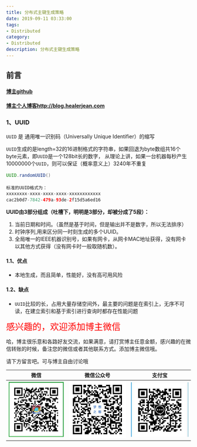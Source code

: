 ```yaml
---
title: 分布式主键生成策略
date: 2019-09-11 03:33:00
tags: 
- Distributed
category: 
- Distributed
description: 分布式主键生成策略
---
```


<!-- 

https://raw.githubusercontent.com/HealerJean/HealerJean.github.io/master/blogImages/
　　首行缩进

<font  clalss="healerColor" color="red" size="5" >     </font>

<font  clalss="healerSize"  size="5" >     </font>
-->




## 前言

#### [博主github](https://github.com/HealerJean)
#### [博主个人博客http://blog.healerjean.com](http://HealerJean.github.io)    



### 1、UUID

`UUID` 是 通用唯一识别码（Universally Unique Identifier）的缩写   

 `UUID`生成的是length=32的16进制格式的字符串，如果回退为byte数组共16个byte元素，即`UUID`是一个128bit长的数字，  从理论上讲，如果一台机器每秒产生10000000个`UUID`，则可以保证（概率意义上）3240年不重复



```java
UUID.randomUUID()
    
标准的UUID格式为：
xxxxxxxx-xxxx-xxxx-xxxx-xxxxxxxxxxxx
cac2b0d7-7842-479a-93de-2f15d5a6ed16
```

**UUID由3部分组成（吐槽下，明明是3部分，却被分成了5段）：**  

1. 当前日期和时间。（虽然是基于时间，但是输出并不是数字，所以无法排序）
2. 时钟序列,用来区分同一时刻生成的多个UUID。
3. 全局唯一的IEEE机器识别号，如果有网卡，从网卡MAC地址获得，没有网卡以其他方式获得（没有网卡时一般取随机数）。



#### 1.1、优点

+ 本地生成，而且简单，性能好，没有高可用风险

#### 1.2、缺点

+ `UUID`比较的长，占用大量存储空间外，最主要的问题是在索引上，无序不可读，在建立索引和基于索引进行查询时都存在性能问题









<font  color="red" size="5" >     
感兴趣的，欢迎添加博主微信
 </font>       

   



哈，博主很乐意和各路好友交流，如果满意，请打赏博主任意金额，感兴趣的在微信转账的时候，备注您的微信或者其他联系方式。添加博主微信哦。    

请下方留言吧。可与博主自由讨论哦

|微信 | 微信公众号|支付宝|
|:-------:|:-------:|:------:|
| ![微信](https://raw.githubusercontent.com/HealerJean/HealerJean.github.io/master/assets/img/tctip/weixin.jpg)|![微信公众号](https://raw.githubusercontent.com/HealerJean/HealerJean.github.io/master/assets/img/my/qrcode_for_gh_a23c07a2da9e_258.jpg)|![支付宝](https://raw.githubusercontent.com/HealerJean/HealerJean.github.io/master/assets/img/tctip/alpay.jpg) |



<link rel="stylesheet" href="https://unpkg.com/gitalk/dist/gitalk.css">

<script src="https://unpkg.com/gitalk@latest/dist/gitalk.min.js"></script> 
<div id="gitalk-container"></div>    
 <script type="text/javascript">
    var gitalk = new Gitalk({
		clientID: `1d164cd85549874d0e3a`,
		clientSecret: `527c3d223d1e6608953e835b547061037d140355`,
		repo: `HealerJean.github.io`,
		owner: 'HealerJean',
		admin: ['HealerJean'],
		id: 'eLEVotFjrUgKQ26M',
    });
    gitalk.render('gitalk-container');
</script> 

